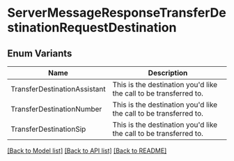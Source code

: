 # ServerMessageResponseTransferDestinationRequestDestination

## Enum Variants

| Name | Description |
|---- | -----|
| TransferDestinationAssistant | This is the destination you&#39;d like the call to be transferred to. |
| TransferDestinationNumber | This is the destination you&#39;d like the call to be transferred to. |
| TransferDestinationSip | This is the destination you&#39;d like the call to be transferred to. |

[[Back to Model list]](../README.md#documentation-for-models) [[Back to API list]](../README.md#documentation-for-api-endpoints) [[Back to README]](../README.md)


